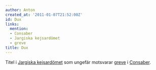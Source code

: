 ```yaml
---
author: Anton
created_at: '2011-01-07T21:52:00Z'
id: Dux
links:
  mention:
  - Consaber
  - Jargiska kejsardömet
  - greve
title: Dux
---
```


Titel i [Jargiska kejsardömet] som ungefär motsvarar [greve] i [Consaber].

  [Jargiska kejsardömet]: Jargiska_kejsardömet
  [greve]: greve
  [Consaber]: Consaber
